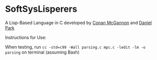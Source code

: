 # SoftSysLisperers

A Lisp-Based Language in C developed by [Conan McGannon](https://github.com/hyrtzhyro) and [Daniel Park](https://github.com/DanPark13)

Instructions for Use: 

When testing, run `cc -std=c99 -Wall parsing.c mpc.c -ledit -lm -o parsing` on terminal (assuming Bash)
